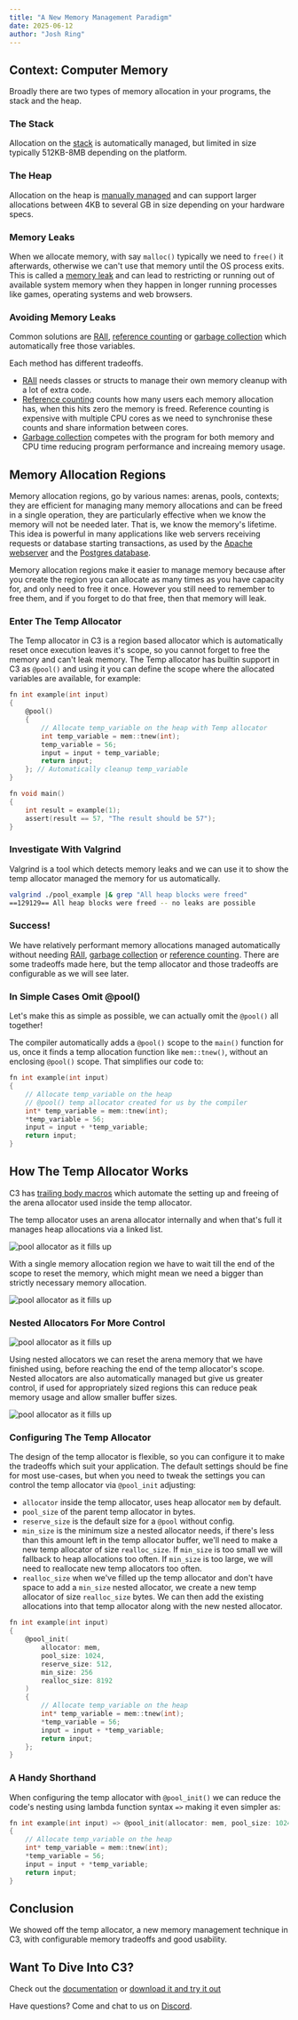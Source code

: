 ```yaml
---
title: "A New Memory Management Paradigm"
date: 2025-06-12
author: "Josh Ring"
---
```


## Context: Computer Memory

Broadly there are two types of memory allocation in your programs, the stack and the heap. 

### The Stack

Allocation on the [stack](https://en.wikipedia.org/wiki/Stack_register) is automatically managed, but limited in size typically 512KB-8MB depending on the platform.

### The Heap

Allocation on the heap is [manually managed](https://en.wikipedia.org/wiki/Memory_management) and can support larger allocations between 4KB to several GB in size depending on your hardware specs.

### Memory Leaks

When we allocate memory, with say `malloc()` typically we need to `free()` it afterwards, otherwise we can't use that memory until the OS process exits. This is called a [memory leak](https://en.wikipedia.org/wiki/Memory_leak) and can lead to restricting or running out of available system memory when they happen in longer running processes like games, operating systems and web browsers.

### Avoiding Memory Leaks

Common solutions are [RAII](https://en.wikipedia.org/wiki/Resource_acquisition_is_initialization), [reference counting](https://en.wikipedia.org/wiki/Reference_counting) or [garbage collection](https://en.wikipedia.org/wiki/Garbage_collection_(computer_science)) which automatically free those variables. 

Each method has different tradeoffs. 
- [RAII](https://en.wikipedia.org/wiki/Resource_acquisition_is_initialization) needs classes or structs to manage their own memory cleanup with a lot of extra code.
- [Reference counting](https://en.wikipedia.org/wiki/Reference_counting) counts how many users each memory allocation has, when this hits zero the memory is freed. Reference counting is expensive with multiple CPU cores as we need to synchronise these counts and share information between cores.
- [Garbage collection](https://en.wikipedia.org/wiki/Garbage_collection_(computer_science)) competes with the program for both memory and CPU time reducing program performance and increaing memory usage.


## Memory Allocation Regions

Memory allocation regions, go by various names: arenas, pools, contexts; they are efficient for managing many memory allocations and can be freed in a single operation, they are particularly effective when we know the memory will not be needed later. That is, we know the memory's lifetime. This idea is powerful in many applications like web servers receiving requests or database starting transactions, as used by the [Apache webserver](https://httpd.apache.org/) and the [Postgres database](https://www.postgresql.org/).

Memory allocation regions make it easier to manage memory because after you create the region you can allocate as many times as you have capacity for, and only need to free it once. However you still need to remember to free them, and if you forget to do that free, then that memory will leak.

### Enter The Temp Allocator

The Temp allocator in C3 is a region based allocator which is automatically reset once execution leaves it's scope, so you cannot forget to free the memory and can't leak memory. The Temp allocator has builtin support in C3 as `@pool()` and using it you can define the scope where the allocated variables are available, for example:

```c
fn int example(int input) 
{
    @pool()
    {
        // Allocate temp_variable on the heap with Temp allocator
        int temp_variable = mem::tnew(int);
        temp_variable = 56;
        input = input + temp_variable;
        return input;
    }; // Automatically cleanup temp_variable
} 

fn void main()
{
    int result = example(1);
    assert(result == 57, "The result should be 57");
}
```

### Investigate With Valgrind

Valgrind is a tool which detects memory leaks and we can use it to show the temp allocator managed the memory for us automatically.

```bash
valgrind ./pool_example |& grep "All heap blocks were freed"
==129129== All heap blocks were freed -- no leaks are possible
```
### Success!
We have relatively performant memory allocations managed automatically without needing [RAII](https://en.wikipedia.org/wiki/Resource_acquisition_is_initialization), [garbage collection](https://en.wikipedia.org/wiki/Garbage_collection_(computer_science)) or [reference counting](https://en.wikipedia.org/wiki/Reference_counting). There are some tradeoffs made here, but the temp allocator and those tradeoffs are configurable as we will see later.

### In Simple Cases Omit @pool()
Let's make this as simple as possible, we can actually omit the `@pool()` all together! 

The compiler automatically adds a `@pool()` scope to the `main()` function for us, once it finds a temp allocation function like `mem::tnew()`, without an enclosing `@pool()` scope. That simplifies our code to:

```c
fn int example(int input)
{
    // Allocate temp_variable on the heap
    // @pool() temp allocator created for us by the compiler
    int* temp_variable = mem::tnew(int);
    *temp_variable = 56;
    input = input + *temp_variable;
    return input;
}
```


## How The Temp Allocator Works


C3 has [trailing body macros](/generic-programming/macros/#trailing-blocks-for-macros) which automate the setting up and freeing of the arena allocator used inside the temp allocator.

The temp allocator uses an arena allocator internally and when that's full it manages heap allocations via a linked list.
 
![pool allocator as it fills up](./memory-management/pool_allocator.jpg)

With a single memory allocation region we have to wait till the end of the scope to reset the memory, which might mean we need a bigger than strictly necessary memory allocation. 

![pool allocator as it fills up](./memory-management/arena_capacity_single.jpg)

### Nested Allocators For More Control

![pool allocator as it fills up](./memory-management/nested_allocators.jpg)


Using nested allocators we can reset the arena memory that we have finished using, before reaching the end of the temp allocator's scope. Nested allocators are also automatically managed but give us greater control, if used for appropriately sized regions this can reduce peak memory usage and allow smaller buffer sizes.

![pool allocator as it fills up](./memory-management/arena_capcity_multiple.jpg)

### Configuring The Temp Allocator

The design of the temp allocator is flexible, so you can configure it to make the tradeoffs which suit your application. The default settings should be fine for most use-cases, but when you need to tweak the settings you can control the temp allocator via `@pool_init` adjusting:

- `allocator` inside the temp allocator, uses heap allocator `mem` by default.
- `pool_size` of the parent temp allocator in bytes.
- `reserve_size` is the default size for a `@pool` without config.
- `min_size` is the minimum size a nested allocator needs, if there's less than this amount left in the temp allocator buffer, we'll need to make a new temp allocator of size `realloc_size`. If `min_size` is too small we will fallback to heap allocations too often. If `min_size` is too large, we will need to reallocate new temp allocators too often.
- `realloc_size` when we've filled up the temp allocator and don't have space to add a `min_size` nested allocator, we create a new temp allocator of size `realloc_size` bytes. We can then add the existing allocations into that temp allocator along with the new nested allocator. 


```c
fn int example(int input)
{
    @pool_init(
        allocator: mem, 
        pool_size: 1024, 
        reserve_size: 512,
        min_size: 256
        realloc_size: 8192
    )
    {
        // Allocate temp_variable on the heap 
        int* temp_variable = mem::tnew(int);
        *temp_variable = 56;
        input = input + *temp_variable;
        return input;
    };
}
```

### A Handy Shorthand

When configuring the temp allocator with `@pool_init()` we can reduce the code's nesting using lambda function syntax `=>` making it even simpler as:

```c
fn int example(int input) => @pool_init(allocator: mem, pool_size: 1024)
{
    // Allocate temp_variable on the heap 
    int* temp_variable = mem::tnew(int);
    *temp_variable = 56;
    input = input + *temp_variable;
    return input;
}
```


## Conclusion

We showed off the temp allocator, a new memory management technique in C3, with configurable memory tradeoffs and good usability. 

## Want To Dive Into C3?
Check out the [documentation](/getting-started) or [download it and try it out](/getting-started/prebuilt-binaries)

Have questions? Come and chat to us on [Discord](https://discord.gg/qN76R87).


